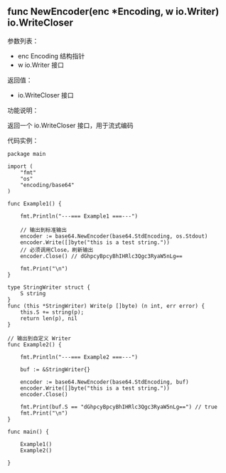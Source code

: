 ## func NewEncoder(enc *Encoding, w io.Writer) io.WriteCloser

参数列表：

- enc Encoding 结构指针
- w io.Writer 接口

返回值：

- io.WriteCloser 接口

功能说明：

返回一个 io.WriteCloser 接口，用于流式编码

代码实例：

    package main

    import (
        "fmt"
        "os"
        "encoding/base64"
    )

    func Example1() {

        fmt.Println("---=== Example1 ===---")

        // 输出到标准输出
        encoder := base64.NewEncoder(base64.StdEncoding, os.Stdout)
        encoder.Write([]byte("this is a test string."))
        // 必须调用Close，刷新输出
        encoder.Close() // dGhpcyBpcyBhIHRlc3Qgc3RyaW5nLg==

        fmt.Print("\n")
    }

    type StringWriter struct {
        S string
    }
    func (this *StringWriter) Write(p []byte) (n int, err error) {
        this.S += string(p);
        return len(p), nil
    }

    // 输出到自定义 Writer
    func Example2() {

        fmt.Println("---=== Example2 ===---")

        buf := &StringWriter{}

        encoder := base64.NewEncoder(base64.StdEncoding, buf)
        encoder.Write([]byte("this is a test string."))
        encoder.Close()

        fmt.Print(buf.S == "dGhpcyBpcyBhIHRlc3Qgc3RyaW5nLg==") // true
        fmt.Print("\n")
    }

    func main() {

        Example1()
        Example2()

    }

